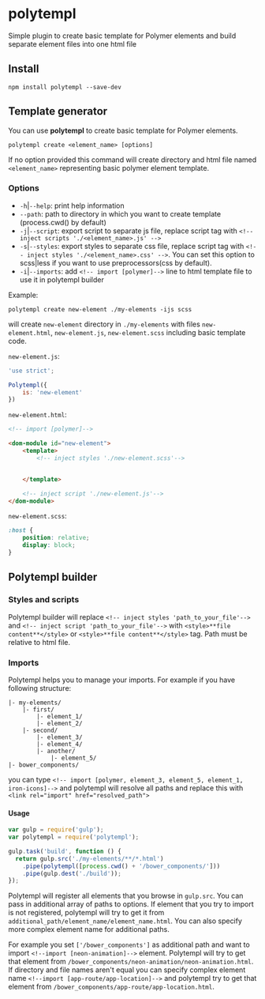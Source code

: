 # polytempl

Simple plugin to create basic template for Polymer elements and build separate element files into one html file

## Install

    npm install polytempl --save-dev

## Template  generator

You can use **polytempl** to create basic template for Polymer elements.

    polytempl create <element_name> [options]

If no option provided this command will create directory and html file named `<element_name>` representing basic polymer element template.

### Options
- `-h`|`--help`: print help information
- `--path`: path to directory in which you want to create template (process.cwd() by default)
- `-j`|`--script`: export script to separate js file, replace script tag with `<!-- inject scripts './<element_name>.js' -->` 
- `-s`|`--styles`: export styles to separate css file, replace script tag with `<!-- inject styles './<element_name>.css' -->`. 
You can set this option to scss|less if you want to use preprocessors(css by default).
- `-i`|`--imports`: add `<!-- import [polymer]-->` line to html template file to use it in polytempl builder 

Example:

    polytempl create new-element ./my-elements -ijs scss
   
will create `new-element` directory in `./my-elements` with files `new-element.html`, `new-element.js`, `new-element.scss` including basic template code.

`new-element.js`:

```js
'use strict';

Polytempl({
    is: 'new-element'
})
```

`new-element.html`:

```html
<!-- import [polymer]-->

<dom-module id="new-element">
    <template>
        <!-- inject styles './new-element.scss'-->


    </template>

    <!-- inject script './new-element.js'-->
</dom-module>
```

`new-element.scss`:

```scss
:host {
    position: relative;
    display: block;
}
```

## Polytempl builder

### Styles and scripts

Polytempl builder will replace `<!-- inject styles 'path_to_your_file'-->` and `<!-- inject script 'path_to_your_file'-->` with `<style>**file content**</style>` or `<style>**file content**</style>` tag. Path must be relative to html file.

### Imports

Polytempl helps you to manage your imports. 
For example if you have following structure:
```
|- my-elements/
    |- first/
        |- element_1/
        |- element_2/
    |- second/
        |- element_3/
        |- element_4/
        |- another/
            |- element_5/
|- bower_components/
```
you can type `<!-- import [polymer, element_3, element_5, element_1, iron-icons]-->` and polytempl will resolve all paths and replace this with `<link rel="import" href="resolved_path">`

#### Usage
```js
var gulp = require('gulp');
var polytempl = require('polytempl');

gulp.task('build', function () {
  return gulp.src('./my-elements/**/*.html')
    .pipe(polytempl([process.cwd() + '/bower_components/']))
    .pipe(gulp.dest('./build'));
});

```

Polytempl will register all elements that you browse in `gulp.src`. You can pass in additional array of paths to options. If element that you try to import is not registered, polytempl will try to get it from `additional_path/element_name/element_name.html`. You can also specify more complex element name for additional paths.
 
For example you set `['/bower_components']` as additional path and want to import `<!--import [neon-animation]-->` element. Polytempl will try to get that element from `/bower_components/neon-animation/neon-animation.html`. 
If directory and file names aren't equal you can specify complex element name `<!--import [app-route/app-location]-->` and polytempl try to get that element from `/bower_components/app-route/app-location.html`.
